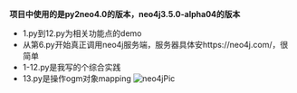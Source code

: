**项目中使用的是py2neo4.0的版本，neo4j3.5.0-alpha04的版本**
* 1.py到12.py为相关功能点的demo
* 从第6.py开始真正调用neo4j服务端，服务器具体安https://neo4j.com/，很简单
* 1-12.py是我写的个综合实践
* 13.py是操作ogm对象mapping
![neo4jPic](https://github.com/heyunpeng1/neo4jDemos/blob/master/neo4j.jpg?raw=true)